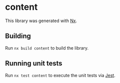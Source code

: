 # content

This library was generated with [Nx](https://nx.dev).

## Building

Run `nx build content` to build the library.

## Running unit tests

Run `nx test content` to execute the unit tests via [Jest](https://jestjs.io).

